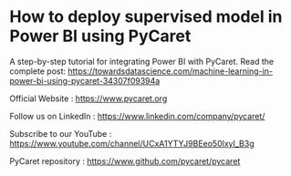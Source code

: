 # How to deploy supervised model in Power BI using PyCaret

A step-by-step tutorial for integrating Power BI with PyCaret. Read the complete post: https://towardsdatascience.com/machine-learning-in-power-bi-using-pycaret-34307f09394a

Official Website : https://www.pycaret.org

Follow us on LinkedIn : https://www.linkedin.com/company/pycaret/

Subscribe to our YouTube : https://www.youtube.com/channel/UCxA1YTYJ9BEeo50lxyI_B3g

PyCaret repository : https://www.github.com/pycaret/pycaret
